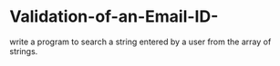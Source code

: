 # Validation-of-an-Email-ID-
write a program to search a string entered by a user from the array of strings.
